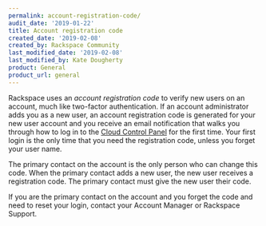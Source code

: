 ```yaml
---
permalink: account-registration-code/
audit_date: '2019-01-22'
title: Account registration code
created_date: '2019-02-08'
created_by: Rackspace Community
last_modified_date: '2019-02-08'
last_modified_by: Kate Dougherty
product: General
product_url: general
---
```


Rackspace uses an _account registration code_ to verify new users on an
account, much like two-factor authentication. If an account administrator 
adds you as a new user, an account registration code is generated for 
your new user account and you receive an email notification that 
walks you through how to log in to the 
[Cloud Control Panel](https://login.rackspace.com) 
for the first time. Your first login is the only time that you need the 
registration code, unless you forget your user name.

The primary contact on the account is the only person who can change this
code. When the primary contact adds a new user, the new user receives a 
registration code. The primary contact must give the new user their code.

If you are the primary contact on the account and you forget the code and need
to reset your login, contact your Account Manager or Rackspace Support.
